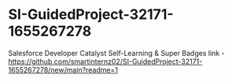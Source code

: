 # SI-GuidedProject-32171-1655267278
Salesforce Developer Catalyst Self-Learning &amp; Super Badges
link - https://github.com/smartinternz02/SI-GuidedProject-32171-1655267278/new/main?readme=1
